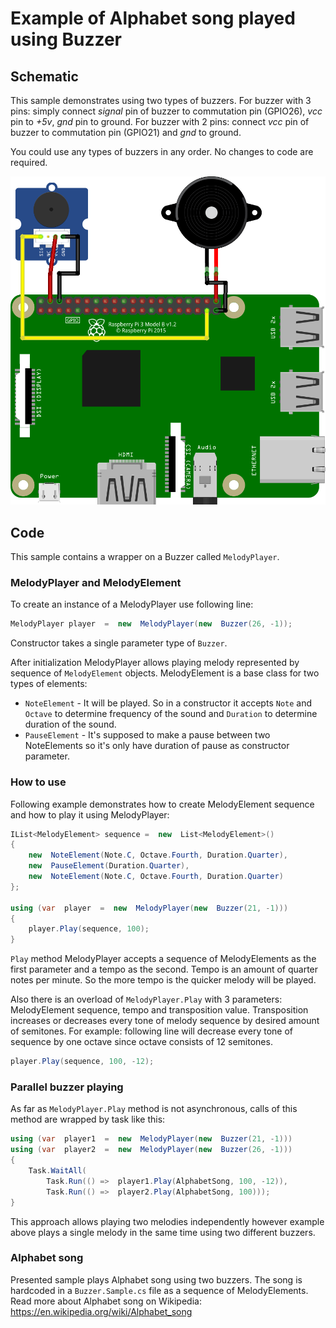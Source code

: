 ﻿
# Example of Alphabet song played using Buzzer



## Schematic

This sample demonstrates using two types of buzzers.
For buzzer with 3 pins: simply connect *signal* pin of buzzer to commutation pin (GPIO26), *vcc* pin to *+5v*, *gnd* pin to ground. For buzzer with 2 pins: connect *vcc* pin of buzzer to commutation pin (GPIO21) and *gnd* to ground.

You could use any types of buzzers in any order. No changes to code are required.
 
![schema](./Buzzer.Samples.wiring.png)



## Code

This sample contains a wrapper on a Buzzer called `MelodyPlayer`.



### MelodyPlayer and MelodyElement 

To create an instance of a MelodyPlayer use following line:

```csharp
MelodyPlayer player  =  new  MelodyPlayer(new  Buzzer(26, -1));
```

Constructor takes a single parameter type of `Buzzer`.

After initialization MelodyPlayer allows playing melody represented by sequence of `MelodyElement` objects.
MelodyElement is a base class for two types of elements:
* `NoteElement` - It will be played. So in a constructor it accepts `Note` and `Octave` to determine frequency of the sound and `Duration` to determine duration of the sound.
* `PauseElement` - It's supposed to make a pause between two NoteElements so it's only have duration of pause as constructor parameter.



### How to use

Following example demonstrates how to create MelodyElement sequence and how to play it using MelodyPlayer:

```csharp
IList<MelodyElement> sequence =  new  List<MelodyElement>()
{
	new  NoteElement(Note.C, Octave.Fourth, Duration.Quarter),
	new  PauseElement(Duration.Quarter),
	new  NoteElement(Note.C, Octave.Fourth, Duration.Quarter)
};

using (var  player  =  new  MelodyPlayer(new  Buzzer(21, -1)))
{
	player.Play(sequence, 100);
}
```

`Play` method MelodyPlayer accepts a sequence of MelodyElements as the first parameter and a tempo as the second.
Tempo is an amount of quarter notes per minute. So the more tempo is the quicker melody will be played.

Also there is an overload of `MelodyPlayer.Play` with 3 parameters: MelodyElement sequence, tempo and transposition value. Transposition increases or decreases every tone of melody sequence by desired amount of semitones. For example: following line will decrease every tone of sequence by one octave since octave consists of 12 semitones.

```csharp
player.Play(sequence, 100, -12);
```



### Parallel buzzer playing

As far as `MelodyPlayer.Play` method is not asynchronous, calls of this method are wrapped by task like this: 

```csharp
using (var  player1  =  new  MelodyPlayer(new  Buzzer(21, -1)))
using (var  player2  =  new  MelodyPlayer(new  Buzzer(26, -1)))
{
	Task.WaitAll(
		Task.Run(() =>  player1.Play(AlphabetSong, 100, -12)),
		Task.Run(() =>  player2.Play(AlphabetSong, 100)));
}
```

This approach allows playing two melodies independently however example above plays a single melody in the same time using two different buzzers.



### Alphabet song

Presented sample plays Alphabet song using two buzzers. The song is hardcoded in a `Buzzer.Sample.cs` file as a sequence of MelodyElements. Read more about Alphabet song on Wikipedia: https://en.wikipedia.org/wiki/Alphabet_song